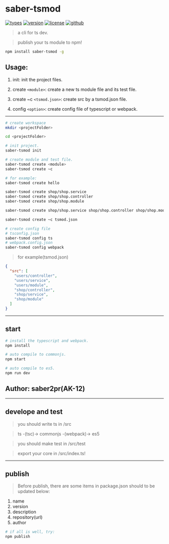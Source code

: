 # saber-tsmod

[![types](https://img.shields.io/npm/types/saber-tsmod.svg)](https://github.com/Microsoft/TypeScript)
[![version](https://img.shields.io/npm/v/saber-tsmod.svg)](https://www.npmjs.com/package/saber-tsmod)
[![license](https://img.shields.io/npm/l/saber-tsmod.svg)](https://github.com/Saber2pr/saber-tsmod/blob/master/LICENSE)
[![github](https://img.shields.io/badge/github-saber2pr-blue.svg)](https://github.com/Saber2pr/saber-tsmod)

> a cli for ts dev.

> publish your ts module to npm!

```bash
npm install saber-tsmod -g
```

## Usage:

1. init: init the project files.

2. create `<module>`: create a new ts module file and its test file.

3. create ~c `<tsmod.json>`: create src by a tsmod.json file.

4. config `<option>`: create config file of typescript or webpack.

---

```bash
# create workspace
mkdir <projectFolder>

cd <projectFolder>

# init project.
saber-tsmod init

# create module and test file.
saber-tsmod create <module>
saber-tsmod create ~c

# for example:
saber-tsmod create hello

saber-tsmod create shop/shop.service
saber-tsmod create shop/shop.controller
saber-tsmod create shop/shop.module

saber-tsmod create shop/shop.service shop/shop.controller shop/shop.module

saber-tsmod create ~c tsmod.json

# create config file
# tsconfig.json
saber-tsmod config ts
# webpack.config.json
saber-tsmod config webpack

```

> for example(tsmod.json)

```json
{
  "src": [
    "users/controller",
    "users/service",
    "users/module",
    "shop/controller",
    "shop/service",
    "shop/module"
  ]
}
```

---

## start

```bash
# install the typescript and webpack.
npm install
```

```bash
# auto compile to commonjs.
npm start

# auto compile to es5.
npm run dev

```

## Author: saber2pr(AK-12)

---

## develope and test

> you should write ts in /src

> ts -(tsc)-> commonjs -(webpack)-> es5

> you should make test in /src/test

> export your core in /src/index.ts!

---

## publish

> Before publish, there are some items in package.json should to be updated below:

1. name
2. version
3. description
4. repository(url)
5. author

```bash
# if all is well, try:
npm publish
```

